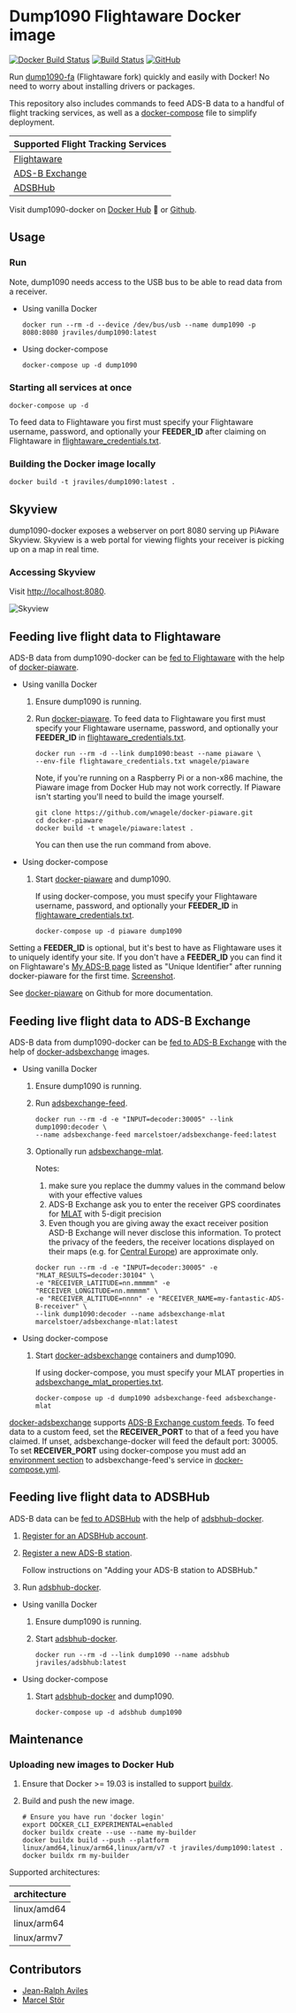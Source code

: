 # Dump1090 Flightaware Docker image

[![Docker Build Status](https://img.shields.io/docker/build/jraviles/dump1090.svg)](https://hub.docker.com/r/jraviles/dump1090/)
[![Build Status](https://travis-ci.com/jeanralphaviles/dump1090-docker.svg?branch=master)](https://travis-ci.com/jeanralphaviles/dump1090-docker)
[![GitHub](https://img.shields.io/github/license/jeanralphaviles/dump1090-docker.svg)](https://github.com/jeanralphaviles/dump1090-docker)

Run [dump1090-fa](https://github.com/flightaware/dump1090) (Flightaware fork)
quickly and easily with Docker! No need to worry about installing drivers or
packages.

This repository also includes commands to feed ADS-B data to a handful of
flight tracking services, as well as a
[docker-compose](https://docs.docker.com/compose/overview) file to simplify
deployment.

| Supported Flight Tracking Services               |
|------------------------------------------------  |
| [Flightaware](https://flightaware.com/adsb)      |
| [ADS-B Exchange](https://www.adsbexchange.com)   |
| [ADSBHub](http://www.adsbhub.org)                |

Visit dump1090-docker on
[Docker Hub](https://hub.docker.com/r/jraviles/dump1090) :whale: or [Github](https://github.com/jeanralphaviles/dump1090-docker/).


## Usage

### Run

Note, dump1090 needs access to the USB bus to be able to read data from a
receiver.

* Using vanilla Docker

  ```shell
  docker run --rm -d --device /dev/bus/usb --name dump1090 -p 8080:8080 jraviles/dump1090:latest
  ```

* Using docker-compose

  ```shell
  docker-compose up -d dump1090
  ```

### Starting all services at once

```shell
docker-compose up -d
```

To feed data to Flightaware you first must specify your Flightaware username,
password, and optionally your **FEEDER_ID** after claiming on Flightaware in
[flightaware\_credentials.txt](https://github.com/jeanralphaviles/dump1090-docker/blob/master/flightaware_credentials.txt).

### Building the Docker image locally

```shell
docker build -t jraviles/dump1090:latest .
```

## Skyview

dump1090-docker exposes a webserver on port 8080 serving up PiAware Skyview.
Skyview is a web portal for viewing flights your receiver is picking up on a
map in real time.

### Accessing Skyview

Visit <http://localhost:8080>.

![Skyview](https://github.com/jeanralphaviles/dump1090-docker/raw/master/images/skyview.png)

## Feeding live flight data to Flightaware

ADS-B data from dump1090-docker can be
[fed to Flightaware](https://flightaware.com/adsb) with the help of
[docker-piaware](https://github.com/wnagele/docker-piaware).

* Using vanilla Docker

  1. Ensure dump1090 is running.

  1. Run [docker-piaware](https://github.com/wnagele/docker-piaware). To feed
  data to Flightaware you first must specify your Flightaware username,
  password, and optionally your **FEEDER_ID** in
  [flightaware\_credentials.txt](https://github.com/jeanralphaviles/dump1090-docker/blob/master/flightaware_credentials.txt).

     ```shell
     docker run --rm -d --link dump1090:beast --name piaware \
     --env-file flightaware_credentials.txt wnagele/piaware
     ```
     


     Note, if you're running on a Raspberry Pi or a non-x86 machine, the
     Piaware image from Docker Hub may not work correctly. If Piaware isn't
     starting you'll need to build the image yourself.

     ```shell
     git clone https://github.com/wnagele/docker-piaware.git
     cd docker-piaware
     docker build -t wnagele/piaware:latest .
     ```

     You can then use the run command from above.

* Using docker-compose

  1. Start [docker-piaware](https://github.com/wnagele/docker-piaware) and
     dump1090.

     If using docker-compose, you must specify your Flightaware username,
     password, and optionally your **FEEDER_ID** in
     [flightaware\_credentials.txt](https://github.com/jeanralphaviles/dump1090-docker/blob/master/flightaware_credentials.txt).

     ```shell
     docker-compose up -d piaware dump1090
     ```

Setting a **FEEDER\_ID** is optional, but it's best to have as Flightaware uses
it to uniquely identify your site. If you don't have a **FEEDER\_ID** you can
find it on Flightaware's [My ADS-B
page](https://flightaware.com/adsb/stats/user/) listed as "Unique Identifier"
after running docker-piaware for the first time.
[Screenshot](https://github.com/jeanralphaviles/dump1090-docker/raw/master/images/feeder_id.png).

See [docker-piaware](https://github.com/wnagele/docker-piaware) on Github for
more documentation.

## Feeding live flight data to ADS-B Exchange

ADS-B data from dump1090-docker can be
[fed to ADS-B Exchange](https://www.adsbexchange.com/how-to-feed) with the help
of [docker-adsbexchange](https://hub.docker.com/search?q=marcelstoer%2Fadsbexchange&type=image) images.

* Using vanilla Docker

  1. Ensure dump1090 is running.

  1. Run [adsbexchange-feed](https://github.com/marcelstoer/docker-adsbexchange).

     ```shell
     docker run --rm -d -e "INPUT=decoder:30005" --link dump1090:decoder \
     --name adsbexchange-feed marcelstoer/adsbexchange-feed:latest
     ```

  1. Optionally run [adsbexchange-mlat](https://github.com/marcelstoer/docker-adsbexchange).

     Notes:

     1. make sure you replace the dummy values in the command below with your
     effective values
     1. ADS-B Exchange ask you to enter the receiver GPS coordinates for
     [MLAT](https://en.wikipedia.org/wiki/Multilateration) with 5-digit precision
     1. Even though you are giving away the exact receiver position ASD-B
     Exchange will never disclose this information. To protect the privacy of
     the feeders, the receiver locations displayed on their maps (e.g. for
     [Central Europe](https://adsbexchange.com/coverage-4B/)) are approximate
     only.

     ```shell
     docker run --rm -d -e "INPUT=decoder:30005" -e "MLAT_RESULTS=decoder:30104" \
     -e "RECEIVER_LATITUDE=nn.mmmmm" -e "RECEIVER_LONGITUDE=nn.mmmmm" \
     -e "RECEIVER_ALTITUDE=nnnn" -e "RECEIVER_NAME=my-fantastic-ADS-B-receiver" \
     --link dump1090:decoder --name adsbexchange-mlat marcelstoer/adsbexchange-mlat:latest
     ```

* Using docker-compose

  1. Start
     [docker-adsbexchange](https://github.com/marcelstoer/docker-adsbexchange) containers and
     dump1090.

     If using docker-compose, you must specify your MLAT properties in
     [adsbexchange\_mlat\_properties.txt](https://github.com/jeanralphaviles/dump1090-docker/blob/master/adsbexchange_mlat_properties.txt).

     ```shell
     docker-compose up -d dump1090 adsbexchange-feed adsbexchange-mlat
     ```

[docker-adsbexchange](https://github.com/marcelstoer/docker-adsbexchange)
supports
[ADS-B Exchange custom feeds](https://www.adsbexchange.com/how-to-feed/custom-feed-how-to).
To feed data to a custom feed, set the **RECEIVER\_PORT** to that of a feed you
have claimed. If unset, adsbexchange-docker will feed the default port: 30005\.
To set **RECEIVER_PORT** using docker-compose you must add an
[environment section](https://docs.docker.com/compose/compose-file/#environment) to
adsbexchange-feed's service in
[docker-compose.yml](https://github.com/jeanralphaviles/dump1090-docker/blob/master/docker-compose.yml).

## Feeding live flight data to ADSBHub

ADS-B data can be [fed to ADSBHub](http://www.adsbhub.org/howtofeed.php) with
the help of [adsbhub-docker](https://github.com/jeanralphaviles/adsbhub-docker).

1. [Register for an ADSBHub account](http://www.adsbhub.org/register.php).

1. [Register a new ADS-B station](http://www.adsbhub.org/howtofeed.php).

   Follow instructions on "Adding your ADS-B station to ADSBHub."

1. Run [adsbhub-docker](https://github.com/jeanralphaviles/adsbhub-docker).

* Using vanilla Docker

  1. Ensure dump1090 is running.

  1. Start [adsbhub-docker](https://github.com/jeanralphaviles/adsbhub-docker).

     ```shell
     docker run --rm -d --link dump1090 --name adsbhub jraviles/adsbhub:latest
     ```

* Using docker-compose

  1. Start [adsbhub-docker](https://github.com/jeanralphaviles/adsbhub-docker)
     and dump1090.

     ```shell
     docker-compose up -d adsbhub dump1090
     ```

## Maintenance

### Uploading new images to Docker Hub

1. Ensure that Docker >= 19.03 is installed to support
   [buildx](https://docs.docker.com/buildx/working-with-buildx/).

1. Build and push the new image.

   ```shell
   # Ensure you have run 'docker login'
   export DOCKER_CLI_EXPERIMENTAL=enabled
   docker buildx create --use --name my-builder
   docker buildx build --push --platform linux/amd64,linux/arm64,linux/arm/v7 -t jraviles/dump1090:latest .
   docker buildx rm my-builder
   ```

Supported architectures:

| architecture  |
| ------------  |
| linux/amd64   |
| linux/arm64   |
| linux/armv7   |

## Contributors

* [Jean-Ralph Aviles](https://github.com/jeanralphaviles)
* [Marcel Stör](https://github.com/marcelstoer)
